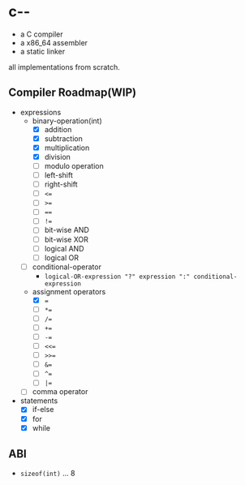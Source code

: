 # c--

- a C compiler
- a x86_64 assembler
- a static linker

all implementations from scratch.

## Compiler Roadmap(WIP)

- expressions
  - binary-operation(int)
    - [x] addition
    - [x] subtraction
    - [x] multiplication
    - [x] division
    - [ ] modulo operation
    - [ ] left-shift
    - [ ] right-shift
    - [ ] `<=`
    - [ ] `>=`
    - [ ] `==`
    - [ ] `!=`
    - [ ] bit-wise AND
    - [ ] bit-wise XOR
    - [ ] logical AND
    - [ ] logical OR
  - [ ] conditional-operator
    - `logical-OR-expression "?" expression ":" conditional-expression`
  - assignment operators
    - [x] `=`
    - [ ] `*=`
    - [ ] `/=`
    - [ ] `+=`
    - [ ] `-=`
    - [ ] `<<=`
    - [ ] `>>=`
    - [ ] `&=`
    - [ ] `^=`
    - [ ] `|=`
  - [ ] comma operator
- statements
  - [x] if-else
  - [x] for
  - [x] while

## ABI

- `sizeof(int)` ... 8

